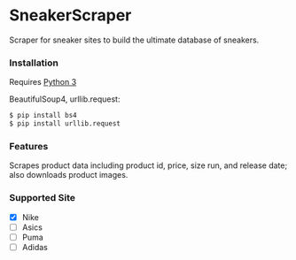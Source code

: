 # SneakerScraper

Scraper for sneaker sites to build the ultimate database of sneakers.


### Installation

Requires [Python 3](https://www.python.org/downloads/)

BeautifulSoup4, urllib.request:

```sh
$ pip install bs4
$ pip install urllib.request
```

### Features
Scrapes product data including product id, price, size run, and release date; also downloads product images. 


### Supported Site
- [x] Nike
- [ ] Asics
- [ ] Puma
- [ ] Adidas
